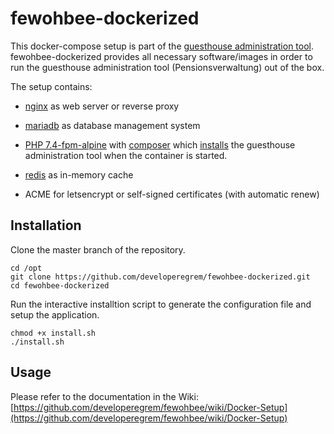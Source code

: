 
 # fewohbee-dockerized

This docker-compose setup is part of the [guesthouse administration tool](https://github.com/developeregrem/fewohbee). fewohbee-dockerized provides all necessary software/images in order to run the guesthouse administration tool (Pensionsverwaltung) out of the box.

The setup contains:  

-  [nginx](https://hub.docker.com/_/nginx/) as web server or reverse proxy

-  [mariadb](https://hub.docker.com/_/mariadb) as database management system

-  [PHP 7.4-fpm-alpine](https://hub.docker.com/_/php/) with [composer](https://hub.docker.com/_/composer) which [installs](https://github.com/developeregrem/fewohbee-phpfpm) the guesthouse administration tool when the container is started.

-  [redis](https://hub.docker.com/_/redis) as in-memory cache

- ACME for letsencrypt or self-signed certificates (with automatic renew)

## Installation

Clone the master branch of the repository.

  ````
  cd /opt
  git clone https://github.com/developeregrem/fewohbee-dockerized.git
  cd fewohbee-dockerized
  ````
  
Run the interactive installtion script to generate the configuration file and setup the application.

  ````
  chmod +x install.sh
  ./install.sh
  ````

## Usage

Please refer to the documentation in the Wiki: [https://github.com/developeregrem/fewohbee/wiki/Docker-Setup](https://github.com/developeregrem/fewohbee/wiki/Docker-Setup)
